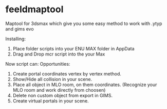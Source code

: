 # feeldmaptool
Maptool for 3dsmax which give you some easy method to work with .ytyp and gims evo

Installing:
1. Place folder scripts into your ENU MAX folder in AppData
2. Drag and Drop mcr script into the your Max

Now script can:
Opportunities:
1. Create portal coordinates vertex by vertex method.
2. Show/Hide all collision in your scene.
3. Place all object in MLO room, on them coordinates. (Recognize your MLO room and work directly from choosen)
4. Delete non custom object from export in GIMS.
5. Create virtual portals in your scene.

